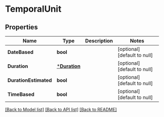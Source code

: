 # TemporalUnit

## Properties
Name | Type | Description | Notes
------------ | ------------- | ------------- | -------------
**DateBased** | **bool** |  | [optional] [default to null]
**Duration** | [***Duration**](Duration.md) |  | [optional] [default to null]
**DurationEstimated** | **bool** |  | [optional] [default to null]
**TimeBased** | **bool** |  | [optional] [default to null]

[[Back to Model list]](../README.md#documentation-for-models) [[Back to API list]](../README.md#documentation-for-api-endpoints) [[Back to README]](../README.md)


